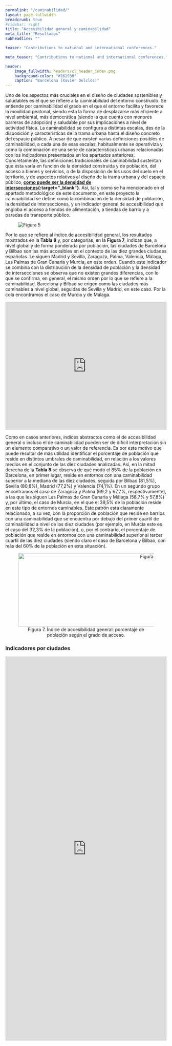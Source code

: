 ```yaml
---
permalink: "/caminabilidad/"
layout: page-fullwidth
breadcrumb: true
#sidebar: right
title: "Accesibilidad general y caminabilidad"
meta_title: "Resultados"
subheadline: ""

teaser: "Contributions to national and international conferences."

meta_teaser: "Contributions to national and international conferences."

header:
    image_fullwidth: headers/cl_header_index.png
    background-color: "#262930"
    caption: "Barcelona (Xavier Delclòs)"
---
```


Uno de los aspectos más cruciales en el diseño de ciudades sostenibles y saludables es el que se refiere a la caminabilidad del entorno construido. 
Se entiende por caminabilidad el grado en el que el entorno facilita y favorece la movilidad peatonal, siendo esta la forma de desplazarse más 
eficiente a nivel ambiental, más democrática (siendo la que cuenta con menores barreras de adopción) y saludable por sus implicaciones a nivel 
de actividad física. La caminabilidad se configura a distintas escalas, des de la disposición y características de la trama urbana hasta el 
diseño concreto del espacio público. A pesar de que existen varias definiciones posibles de caminabilidad, a cada una de esas escalas, 
habitualmente se operativiza y como la combinación de una serie de características urbanas relacionadas con los indicadores presentados en los 
apartados anteriores. Concretamente, las definiciones tradicionales de caminabilidad sustentan que ésta varía en función de la densidad construida 
y de población, del acceso a bienes y servicios, o de la disposición de los usos del suelo en el territorio, y de aspectos relativos al diseño de la 
trama urbana y del espacio público, **[como puede ser la densidad de intersecciones](https://pubmed.ncbi.nlm.nih.gov/19406732/){:target="_blank"}**. Así, tal y como se ha mencionado en el apartado metodológico de 
este documento, en este proyecto la caminabilidad se define como la combinación de la densidad de población, la densidad de intersecciones, y un 
indicador general de accesibilidad que engloba el acceso a tiendas de alimentación, a tiendas de barrio y a paradas de transporte público.

<figure>
   <img src="https://gratet.github.io/ciudades-leonardo/images/indicadores/indicador-05.png" alt="Figura 5" style="max-width: 100%; display: block; margin: 0 auto;">
</figure>

Por lo que se refiere al índice de accesibilidad general, los resultados mostrados en la **Tabla 8** y, por categorías, en la **Figura 7**, 
indican que, a nivel global y de forma ponderada por población, las ciudades de Barcelona y Bilbao son las más accesibles en el contexto de las 
diez grandes ciudades españolas. Le siguen Madrid y Sevilla, Zaragoza, Palma, Valencia, Málaga, Las Palmas de Gran Canaria y Murcia, en este orden. 
Cuando este indicador se combina con la distribución de la densidad de población y la densidad de intersecciones se observa que no existen grandes 
diferencias, con lo que se confirma, en general, el mismo orden por lo que se refiere a la caminabilidad. Barcelona y Bilbao se erigen como las 
ciudades más caminables a nivel global, seguidas de Sevilla y Madrid, en este caso. Por la cola encontramos el caso de Murcia y de Málaga.

<center>
<!-- Taula 8 -->
<iframe src="https://gratet.github.io/ciudades-leonardo/tablas/tabla_8.htm" width="100%" height="400" frameborder="0"></iframe>
</center>

Como en casos anteriores, índices abstractos como el de accesibilidad general o incluso el de caminabilidad pueden ser de difícil interpretación 
sin un elemento comparativo o un valor de referencia. Es por este motivo que puede resultar de más utilidad identificar el porcentaje de población 
que reside en distintos umbrales de caminabilidad, en relación a los valores medios en el conjunto de las diez ciudades analizadas. Así, en la
mitad derecha de la **Tabla 8** se observa de qué modo el 85% de la población en Barcelona, en primer lugar, reside en entornos con una caminabilidad 
superior a la mediana de las diez ciudades, seguida por Bilbao (81,5%), Sevilla (80,8%), Madrid (77,2%) y Valencia (74,1%). En un segundo grupo 
encontramos el caso de Zaragoza y Palma (69,2 y 67,7%, respectivamente), a las que les siguen Las Palmas de Gran Canaria y Málaga (58,7% y 57,8%) 
y, por último, el caso de Murcia, en el que el 39,5% de la población reside en este tipo de entornos caminables. Este patrón esta claramente 
relacionado, a su vez, con la proporción de población que reside en barrios con una caminabilidad que se encuentra por debajo del primer cuartil 
de caminabilidad a nivel de las diez ciudades (por ejemplo, en Murcia este es el caso del 32,3% de la población), o, por el contrario, el porcentaje 
de población que reside en entornos con una caminabilidad superior al tercer cuartil de las diez ciudades (siendo claro el caso de Barcelona y Bilbao, 
con más del 60% de la población en esta situación).

<figure>
<!-- Figura 5 -->
<center><img src="https://gratet.github.io/ciudades-leonardo/images/svg_files/figura_7.svg" width="800px" height="230" alt="Figura 3" /></center>
    <figcaption style="text-align: center;">Figura 7. Índice de accesibilidad general: porcentaje de población según el grado de acceso.</figcaption>
</figure>


### Indicadores por ciudades

<center>
<!-- imatges -->
<iframe src="https://gratet.github.io/ciudades-leonardo/galerias/index.htm" width="100%" height="1200px" frameborder="0"></iframe>
</center>
